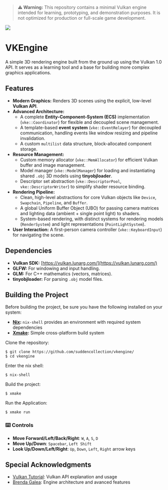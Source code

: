 > **⚠ Warning:** This repository contains a minimal Vulkan engine intended for learning, prototyping, and demonstration purposes. It is not optimized for production or full-scale game development.

<img src="https://github.com/suddencollection/vkengine/blob/main/etc/demo.gif?raw=true" />

# VKEngine
A simple 3D rendering engine built from the ground up using the Vulkan 1.0 API. It serves as a learning tool and a base for building more complex graphics applications.

## Features

* **Modern Graphics:** Renders 3D scenes using the explicit, low-level **Vulkan API**.
* **Advanced Architecture:**
    * A complete **Entity-Component-System (ECS)** implementation (`vke::Coordinator`) for flexible and decoupled scene management.
    * A template-based **event system** (`vke::EventRelayer`) for decoupled communication, handling events like window resizing and pipeline invalidation.
    * A custom `multilist` data structure, block-allocated component storage.
* **Resource Management:**
    * Custom memory allocator (`vke::MemAllocator`) for efficient Vulkan buffer and image management.
    * Model manager (`vke::ModelManager`) for loading and instantiating shared `.obj` 3D models using **tinyobjloader**.
    * Descriptor set abstraction (`vke::DescriptorPool`, `vke::DescriptorWriter`) to simplify shader resource binding.
* **Rendering Pipeline:**
    * Clean, high-level abstractions for core Vulkan objects like `Device`, `Swapchain`, `Pipeline`, and `Buffer`.
    * A global Uniform Buffer Object (UBO) for passing camera matrices and lighting data (ambient + single point light) to shaders.
    * System-based rendering, with distinct systems for rendering models (`RenderSystem`) and light representations (`PointLightSystem`).
* **User Interaction:** A first-person camera controller (`vke::KeyboardInput`) for navigating the scene.

## Dependencies
* **Vulkan SDK:** [https://vulkan.lunarg.com/](https://vulkan.lunarg.com/)
* **GLFW:** For windowing and input handling.
* **GLM:** For C++ mathematics (vectors, matrices).
* **tinyobjloader:** For parsing `.obj` model files.

## Building the Project
Before building the project, be sure you have the following installed on your system:
- **[Nix](https://nixos.org/download/#nix-install-linux):** `nix-shell` provides an environment with required system dependencies
- **[Xmake](https://xmake.io/):** Simple cross-platform build system

Clone the repository:

    $ git clone https://github.com/suddencollection/vkengine/
    $ cd vkengine

Enter the nix shell:

    $ nix-shell

Build the project:

    $ xmake

Run the Application:

    $ xmake run

### ⌨️ Controls
- **Move Forward/Left/Back/Right**: `W`, `A`, `S`, `D`
- **Move Up/Down**: `Spacebar`, `Left Shift`
- **Look Up/Down/Left/Right**: `Up`, `Down`, `Left`, `Right` arrow keys

## Special Acknowledgments
- [Vulkan Tutorial](https://vulkan-tutorial.com/): Vulkan API explanation and usage
- [Brenda Galea](https://www.youtube.com/@BrendanGalea): Engine architecture and avanced features
<!--
- [Modern 3D Graphics Programming](https://paroj.github.io/gltut/)
- [Vulkan Perspective Matrix](https://www.vincentparizet.com/blog/posts/vulkan_perspective_matrix/):
-->

